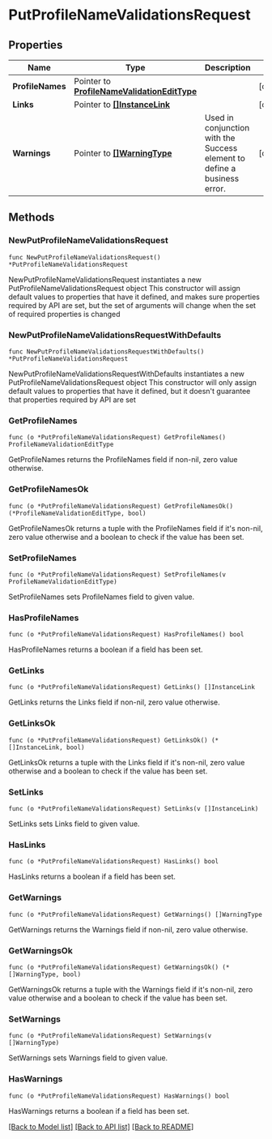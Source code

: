 # PutProfileNameValidationsRequest

## Properties

Name | Type | Description | Notes
------------ | ------------- | ------------- | -------------
**ProfileNames** | Pointer to [**ProfileNameValidationEditType**](ProfileNameValidationEditType.md) |  | [optional] 
**Links** | Pointer to [**[]InstanceLink**](InstanceLink.md) |  | [optional] 
**Warnings** | Pointer to [**[]WarningType**](WarningType.md) | Used in conjunction with the Success element to define a business error. | [optional] 

## Methods

### NewPutProfileNameValidationsRequest

`func NewPutProfileNameValidationsRequest() *PutProfileNameValidationsRequest`

NewPutProfileNameValidationsRequest instantiates a new PutProfileNameValidationsRequest object
This constructor will assign default values to properties that have it defined,
and makes sure properties required by API are set, but the set of arguments
will change when the set of required properties is changed

### NewPutProfileNameValidationsRequestWithDefaults

`func NewPutProfileNameValidationsRequestWithDefaults() *PutProfileNameValidationsRequest`

NewPutProfileNameValidationsRequestWithDefaults instantiates a new PutProfileNameValidationsRequest object
This constructor will only assign default values to properties that have it defined,
but it doesn't guarantee that properties required by API are set

### GetProfileNames

`func (o *PutProfileNameValidationsRequest) GetProfileNames() ProfileNameValidationEditType`

GetProfileNames returns the ProfileNames field if non-nil, zero value otherwise.

### GetProfileNamesOk

`func (o *PutProfileNameValidationsRequest) GetProfileNamesOk() (*ProfileNameValidationEditType, bool)`

GetProfileNamesOk returns a tuple with the ProfileNames field if it's non-nil, zero value otherwise
and a boolean to check if the value has been set.

### SetProfileNames

`func (o *PutProfileNameValidationsRequest) SetProfileNames(v ProfileNameValidationEditType)`

SetProfileNames sets ProfileNames field to given value.

### HasProfileNames

`func (o *PutProfileNameValidationsRequest) HasProfileNames() bool`

HasProfileNames returns a boolean if a field has been set.

### GetLinks

`func (o *PutProfileNameValidationsRequest) GetLinks() []InstanceLink`

GetLinks returns the Links field if non-nil, zero value otherwise.

### GetLinksOk

`func (o *PutProfileNameValidationsRequest) GetLinksOk() (*[]InstanceLink, bool)`

GetLinksOk returns a tuple with the Links field if it's non-nil, zero value otherwise
and a boolean to check if the value has been set.

### SetLinks

`func (o *PutProfileNameValidationsRequest) SetLinks(v []InstanceLink)`

SetLinks sets Links field to given value.

### HasLinks

`func (o *PutProfileNameValidationsRequest) HasLinks() bool`

HasLinks returns a boolean if a field has been set.

### GetWarnings

`func (o *PutProfileNameValidationsRequest) GetWarnings() []WarningType`

GetWarnings returns the Warnings field if non-nil, zero value otherwise.

### GetWarningsOk

`func (o *PutProfileNameValidationsRequest) GetWarningsOk() (*[]WarningType, bool)`

GetWarningsOk returns a tuple with the Warnings field if it's non-nil, zero value otherwise
and a boolean to check if the value has been set.

### SetWarnings

`func (o *PutProfileNameValidationsRequest) SetWarnings(v []WarningType)`

SetWarnings sets Warnings field to given value.

### HasWarnings

`func (o *PutProfileNameValidationsRequest) HasWarnings() bool`

HasWarnings returns a boolean if a field has been set.


[[Back to Model list]](../README.md#documentation-for-models) [[Back to API list]](../README.md#documentation-for-api-endpoints) [[Back to README]](../README.md)


